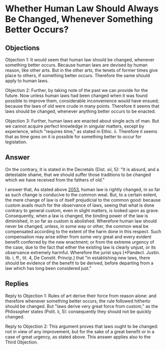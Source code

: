 # Whether Human Law Should Always Be Changed, Whenever Something Better Occurs?

## Objections

Objection 1: It would seem that human law should be changed, whenever something better occurs. Because human laws are devised by human reason, like other arts. But in the other arts, the tenets of former times give place to others, if something better occurs. Therefore the same should apply to human laws.

Objection 2: Further, by taking note of the past we can provide for the future. Now unless human laws had been changed when it was found possible to improve them, considerable inconvenience would have ensued; because the laws of old were crude in many points. Therefore it seems that laws should be changed, whenever anything better occurs to be enacted.

Objection 3: Further, human laws are enacted about single acts of man. But we cannot acquire perfect knowledge in singular matters, except by experience, which "requires time," as stated in Ethic. ii. Therefore it seems that as time goes on it is possible for something better to occur for legislation.

## Answer

On the contrary, It is stated in the Decretals (Dist. xii, 5): "It is absurd, and a detestable shame, that we should suffer those traditions to be changed which we have received from the fathers of old."

I answer that, As stated above [2053](A[1]), human law is rightly changed, in so far as such change is conducive to the common weal. But, to a certain extent, the mere change of law is of itself prejudicial to the common good: because custom avails much for the observance of laws, seeing that what is done contrary to general custom, even in slight matters, is looked upon as grave. Consequently, when a law is changed, the binding power of the law is diminished, in so far as custom is abolished. Wherefore human law should never be changed, unless, in some way or other, the common weal be compensated according to the extent of the harm done in this respect. Such compensation may arise either from some very great and every evident benefit conferred by the new enactment; or from the extreme urgency of the case, due to the fact that either the existing law is clearly unjust, or its observance extremely harmful. Wherefore the jurist says [*Pandect. Justin. lib. i, ff., tit. 4, De Constit. Princip.] that "in establishing new laws, there should be evidence of the benefit to be derived, before departing from a law which has long been considered just."

## Replies

Reply to Objection 1: Rules of art derive their force from reason alone: and therefore whenever something better occurs, the rule followed hitherto should be changed. But "laws derive very great force from custom," as the Philosopher states (Polit. ii, 5): consequently they should not be quickly changed.

Reply to Objection 2: This argument proves that laws ought to be changed: not in view of any improvement, but for the sake of a great benefit or in a case of great urgency, as stated above. This answer applies also to the Third Objection.